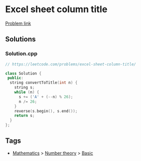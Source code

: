 # Excel sheet column title

[Problem link](https://leetcode.com/problems/excel-sheet-column-title/)

## Solutions


### Solution.cpp
```cpp
// https://leetcode.com/problems/excel-sheet-column-title/

class Solution {
 public:
  string convertToTitle(int n) {
    string s;
    while (n) {
      s += ('A' + (--n) % 26);
      n /= 26;
    }
    reverse(s.begin(), s.end());
    return s;
  }
};
```
## Tags

* [Mathematics](/Collections/mathematics.md#mathematics) > [Number theory](/Collections/mathematics.md#number-theory) > [Basic](/Collections/mathematics.md#basic)
